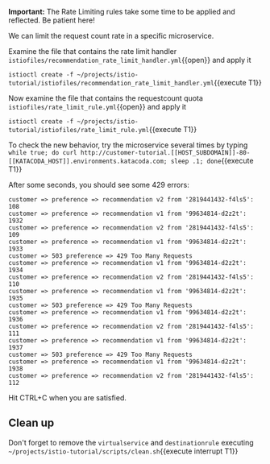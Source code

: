 **Important:** The Rate Limiting rules take some time to be applied and reflected. Be patient here!

We can limit the request count rate in a specific microservice.

Examine the file that contains the rate limit handler `istiofiles/recommendation_rate_limit_handler.yml`{{open}} and apply it

`istioctl create -f ~/projects/istio-tutorial/istiofiles/recommendation_rate_limit_handler.yml`{{execute T1}}

Now examine the file that contains the requestcount quota `istiofiles/rate_limit_rule.yml`{{open}} and apply it

`istioctl create -f ~/projects/istio-tutorial/istiofiles/rate_limit_rule.yml`{{execute T1}}

To check the new behavior, try the microservice several times by typing `while true; do curl http://customer-tutorial.[[HOST_SUBDOMAIN]]-80-[[KATACODA_HOST]].environments.katacoda.com; sleep .1; done`{{execute T1}}

After some seconds, you should see some 429 errors:

```
customer => preference => recommendation v2 from '2819441432-f4ls5': 108
customer => preference => recommendation v1 from '99634814-d2z2t': 1932
customer => preference => recommendation v2 from '2819441432-f4ls5': 109
customer => preference => recommendation v1 from '99634814-d2z2t': 1933
customer => 503 preference => 429 Too Many Requests
customer => preference => recommendation v1 from '99634814-d2z2t': 1934
customer => preference => recommendation v2 from '2819441432-f4ls5': 110
customer => preference => recommendation v1 from '99634814-d2z2t': 1935
customer => 503 preference => 429 Too Many Requests
customer => preference => recommendation v1 from '99634814-d2z2t': 1936
customer => preference => recommendation v2 from '2819441432-f4ls5': 111
customer => preference => recommendation v1 from '99634814-d2z2t': 1937
customer => 503 preference => 429 Too Many Requests
customer => preference => recommendation v1 from '99634814-d2z2t': 1938
customer => preference => recommendation v2 from '2819441432-f4ls5': 112
```

Hit CTRL+C when you are satisfied.

## Clean up

Don't forget to remove the `virtualservice` and `destinationrule` executing `~/projects/istio-tutorial/scripts/clean.sh`{{execute interrupt T1}}

